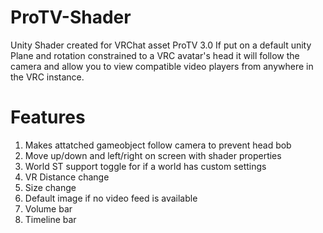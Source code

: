 # ProTV-Shader

Unity Shader created for VRChat asset ProTV 3.0
If put on a default unity Plane and rotation constrained
to a VRC avatar's head it will follow the camera and allow
you to view compatible video players from anywhere in the VRC instance.

# Features

1. Makes attatched gameobject follow camera to prevent head bob
2. Move up/down and left/right on screen with shader properties
3. World ST support toggle for if a world has custom settings
4. VR Distance change
5. Size change
6. Default image if no video feed is available
7. Volume bar
8. Timeline bar
